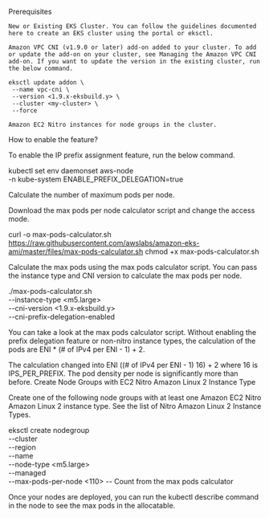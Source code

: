 Prerequisites

    New or Existing EKS Cluster. You can follow the guidelines documented here to create an EKS cluster using the portal or eksctl.

    Amazon VPC CNI (v1.9.0 or later) add-on added to your cluster. To add or update the add-on on your cluster, see Managing the Amazon VPC CNI add-on. If you want to update the version in the existing cluster, run the below command.

    eksctl update addon \
     --name vpc-cni \
     --version <1.9.x-eksbuild.y> \
     --cluster <my-cluster> \
     --force

    Amazon EC2 Nitro instances for node groups in the cluster.

How to enable the feature?

To enable the IP prefix assignment feature, run the below command.

kubectl set env daemonset aws-node \
 -n kube-system ENABLE_PREFIX_DELEGATION=true

Calculate the number of maximum pods per node.

Download the max pods per node calculator script and change the access mode.

curl -o max-pods-calculator.sh https://raw.githubusercontent.com/awslabs/amazon-eks-ami/master/files/max-pods-calculator.sh
chmod +x max-pods-calculator.sh

Calculate the max pods using the max pods calculator script. You can pass the instance type and CNI version to calculate the max pods per node.

./max-pods-calculator.sh \
--instance-type <m5.large> \
--cni-version <1.9.x-eksbuild.y> \
--cni-prefix-delegation-enabled

You can take a look at the max pods calculator script. Without enabling the prefix delegation feature or non-nitro instance types, the calculation of the pods are ENI * (# of IPv4 per ENI - 1) + 2.

The calculation changed into ENI ((# of IPv4 per ENI - 1) 16) + 2 where 16 is IPS_PER_PREFIX. The pod density per node is significantly more than before.
Create Node Groups with EC2 Nitro Amazon Linux 2 Instance Type

Create one of the following node groups with at least one Amazon EC2 Nitro Amazon Linux 2 instance type. See the list of Nitro Amazon Linux 2 Instance Types.

eksctl create nodegroup \
  --cluster <my-cluster> \
  --region <us-east-1> \
  --name <my-nodegroup> \
  --node-type <m5.large> \
  --managed \
  --max-pods-per-node <110> -- Count from the max pods calculator

Once your nodes are deployed, you can run the kubectl describe command in the node to see the max pods in the allocatable.